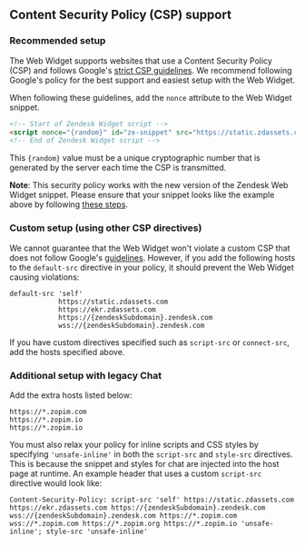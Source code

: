 ## Content Security Policy (CSP) support

### Recommended setup

The Web Widget supports websites that use a Content Security Policy (CSP) and follows Google's [strict CSP guidelines](https://csp.withgoogle.com/docs/strict-csp.html). We recommend following Google's policy for the best support and easiest setup with the Web Widget.

When following these guidelines, add the `nonce` attribute to the Web Widget snippet.

```html
<!-- Start of Zendesk Widget script -->
<script nonce="{random}" id="ze-snippet" src="https://static.zdassets.com/ekr/snippet.js?key=xxxxxxxx-xxxx-xxxx-xxxx-xxxxxxxxxxxx"> </script>
<!-- End of Zendesk Widget script -->
```

This `{random}` value must be a unique cryptographic number that is generated by the server each time the CSP is transmitted.

**Note**: This security policy works with the new version of the Zendesk Web Widget snippet. Please ensure that your snippet looks like the example above by following [these steps](https://developer.zendesk.com/embeddables/docs/widget/csp#using-the-new-snippet).

### Custom setup (using other CSP directives)

We cannot guarantee that the Web Widget won't violate a custom CSP that does not follow Google's [guidelines](https://csp.withgoogle.com/docs/strict-csp.html). However, if you add the following hosts to the `default-src` directive in your policy, it should prevent the Web Widget causing violations:

```
default-src 'self'
            https://static.zdassets.com
            https://ekr.zdassets.com
            https://{zendeskSubdomain}.zendesk.com
            wss://{zendeskSubdomain}.zendesk.com
```

If you have custom directives specified such as `script-src` or `connect-src`, add the hosts specified above.

### Additional setup with legacy Chat

Add the extra hosts listed below:

```
https://*.zopim.com
https://*.zopim.io
https://*.zopim.io
```

You must also relax your policy for inline scripts and CSS styles by specifying `'unsafe-inline'` in both the `script-src` and `style-src` directives. This is because the snippet and styles for chat are injected into the host page at runtime. An example header that uses a custom `script-src` directive would look like:

```
Content-Security-Policy: script-src 'self' https://static.zdassets.com https://ekr.zdassets.com https://{zendeskSubdomain}.zendesk.com wss://{zendeskSubdomain}.zendesk.com https://*.zopim.com wss://*.zopim.com https://*.zopim.org https://*.zopim.io 'unsafe-inline'; style-src 'unsafe-inline'
```
